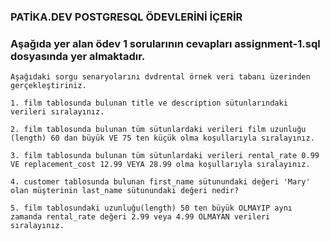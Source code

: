 ### PATİKA.DEV POSTGRESQL ÖDEVLERİNİ İÇERİR

### Aşağıda yer alan ödev 1 sorularının cevapları assignment-1.sql dosyasında yer almaktadır.
    Aşağıdaki sorgu senaryolarını dvdrental örnek veri tabanı üzerinden gerçekleştiriniz.

    1. film tablosunda bulunan title ve description sütunlarındaki verileri sıralayınız.

    2. film tablosunda bulunan tüm sütunlardaki verileri film uzunluğu (length) 60 dan büyük VE 75 ten küçük olma koşullarıyla sıralayınız.

    3. film tablosunda bulunan tüm sütunlardaki verileri rental_rate 0.99 VE replacement_cost 12.99 VEYA 28.99 olma koşullarıyla sıralayınız.

    4. customer tablosunda bulunan first_name sütunundaki değeri 'Mary' olan müşterinin last_name sütunundaki değeri nedir?
    
    5. film tablosundaki uzunluğu(length) 50 ten büyük OLMAYIP aynı zamanda rental_rate değeri 2.99 veya 4.99 OLMAYAN verileri sıralayınız.
